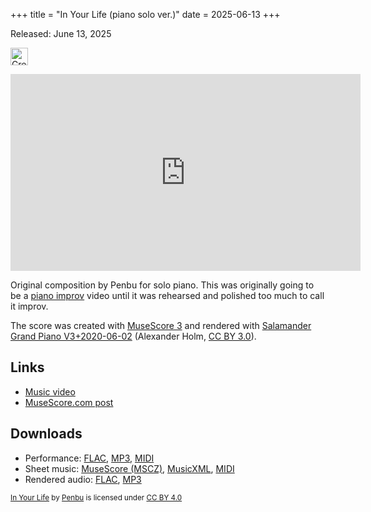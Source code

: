 +++
title = "In Your Life (piano solo ver.)"
date = 2025-06-13
+++

Released: June 13, 2025

<p>
<a href="http://creativecommons.org/licenses/by/4.0/" target="_blank" rel="license noopener noreferrer">
<img src="https://mirrors.creativecommons.org/presskit/buttons/88x31/svg/by.svg" alt="Creative Commons Attribution 4.0 International" style="height: 2em; width: auto;" />
</a>
</p>

<iframe class="featured-video" width="560" height="315" src="https://www.youtube.com/embed/0ay2W_3dEO0" title="YouTube video player" frameborder="0" allow="accelerometer; autoplay; clipboard-write; encrypted-media; gyroscope; picture-in-picture; web-share" allowfullscreen></iframe>

Original composition by Penbu for solo piano.
This was originally going to be a [piano improv][] video until it was rehearsed and polished too much to call it improv.

The score was created with [MuseScore 3](https://musescore.org/) and rendered with [Salamander Grand Piano V3+2020-06-02][salamander-gp] (Alexander Holm, [CC BY 3.0][]).

[piano improv]: https://www.youtube.com/playlist?list=PLNMaWutZ8vfOwY3Z2_isZd4Ao1HH7TnDY
[salamander-gp]: https://freepats.zenvoid.org/Piano/acoustic-grand-piano.html#SalamanderGrandPiano
[cc by 3.0]: http://creativecommons.org/licenses/by/3.0/

## Links

* [Music video](https://www.youtube.com/watch?v=0ay2W_3dEO0)
* [MuseScore.com post](https://musescore.com/user/73151548/scores/25795189)

## Downloads

* Performance: [FLAC][performance-flac], [MP3][performance-mp3], [MIDI][performance-mid]
* Sheet music: [MuseScore (MSCZ)][score-mscz], [MusicXML][score-mxl], [MIDI][score-mid]
* Rendered audio: [FLAC][score-flac], [MP3][score-mp3]

[performance-flac]: https://files.penbuvt.ca/music/in-your-life/piano-solo/Penbu%20-%20In%20Your%20Life%20%28piano%20solo%20ver%29.flac
[performance-mid]:  https://files.penbuvt.ca/music/in-your-life/piano-solo/Penbu%20-%20In%20Your%20Life%20%28piano%20solo%20ver%29.mid
[performance-mp3]:  https://files.penbuvt.ca/music/in-your-life/piano-solo/Penbu%20-%20In%20Your%20Life%20%28piano%20solo%20ver%29.mp3
[score-flac]:       https://files.penbuvt.ca/music/in-your-life/piano-solo/Penbu%20-%20In%20Your%20Life%20%28piano%20solo%20mscore%20ver%29.flac
[score-mid]:        https://files.penbuvt.ca/music/in-your-life/piano-solo/Penbu%20-%20In%20Your%20Life%20%28piano%20solo%20mscore%20ver%29.mid
[score-mp3]:        https://files.penbuvt.ca/music/in-your-life/piano-solo/Penbu%20-%20In%20Your%20Life%20%28piano%20solo%20mscore%20ver%29.mp3
[score-mscz]:       https://files.penbuvt.ca/music/in-your-life/piano-solo/Penbu%20-%20In%20Your%20Life%20%28piano%20solo%20ver%29.mscz
[score-mxl]:        https://files.penbuvt.ca/music/in-your-life/piano-solo/Penbu%20-%20In%20Your%20Life%20%28piano%20solo%20ver%29.mxl
[score-pdf]:        https://files.penbuvt.ca/music/in-your-life/piano-solo/Penbu%20-%20In%20Your%20Life%20%28piano%20solo%20ver%29.pdf

 <p xmlns:cc="http://creativecommons.org/ns#" xmlns:dct="http://purl.org/dc/terms/"><small><a property="dct:title" rel="cc:attributionURL" href="https://www.penbuvt.ca/portfolio/in-your-life-piano-solo/">In Your Life</a> by <a rel="cc:attributionURL dct:creator" property="cc:attributionName" href="https://www.penbuvt.ca/">Penbu</a> is licensed under <a href="http://creativecommons.org/licenses/by/4.0/" target="_blank" rel="license noopener noreferrer" style="display:inline-block;">CC BY 4.0<img style="height:1em!important;margin-left:3px;vertical-align:text-bottom;" src="https://mirrors.creativecommons.org/presskit/icons/cc.svg"><img style="height:1em!important;margin-left:3px;vertical-align:text-bottom;" src="https://mirrors.creativecommons.org/presskit/icons/by.svg"></a></small></p>

